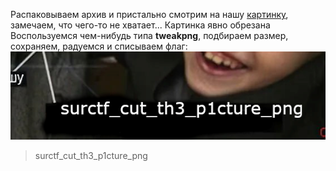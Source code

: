 Распаковываем архив и пристально смотрим на нашу [картинку](./attachments/task.png), замечаем, что чего-то не хватает... Картинка явно обрезана  
Воспользуемся чем-нибудь типа __tweakpng__, подбираем размер, сохраняем, радуемся и списываем флаг:  
![flag](attachments/flag.png)

> surctf_cut_th3_p1cture_png

